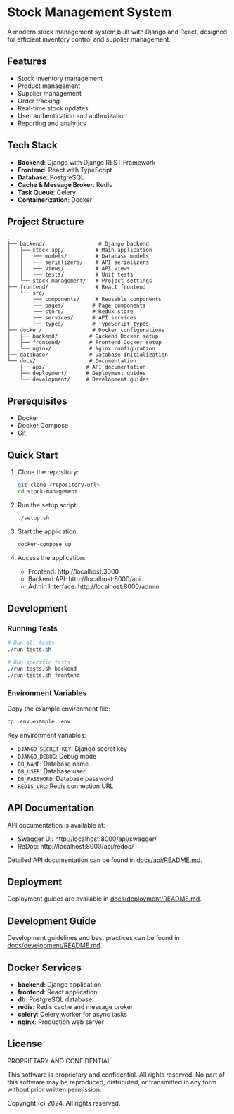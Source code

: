# Stock Management System

A modern stock management system built with Django and React, designed for efficient inventory control and supplier management.

## Features

- Stock inventory management
- Product management
- Supplier management
- Order tracking
- Real-time stock updates
- User authentication and authorization
- Reporting and analytics

## Tech Stack

- **Backend**: Django with Django REST Framework
- **Frontend**: React with TypeScript
- **Database**: PostgreSQL
- **Cache & Message Broker**: Redis
- **Task Queue**: Celery
- **Containerization**: Docker

## Project Structure

```
.
├── backend/                 # Django backend
│   ├── stock_app/          # Main application
│   │   ├── models/         # Database models
│   │   ├── serializers/    # API serializers
│   │   ├── views/          # API views
│   │   └── tests/          # Unit tests
│   └── stock_management/   # Project settings
├── frontend/               # React frontend
│   └── src/
│       ├── components/     # Reusable components
│       ├── pages/         # Page components
│       ├── store/         # Redux store
│       ├── services/      # API services
│       └── types/         # TypeScript types
├── docker/                # Docker configurations
│   ├── backend/          # Backend Docker setup
│   ├── frontend/         # Frontend Docker setup
│   └── nginx/            # Nginx configuration
├── database/             # Database initialization
└── docs/                 # Documentation
    ├── api/             # API documentation
    ├── deployment/      # Deployment guides
    └── development/     # Development guides
```

## Prerequisites

- Docker
- Docker Compose
- Git

## Quick Start

1. Clone the repository:
   ```bash
   git clone <repository-url>
   cd stock-management
   ```

2. Run the setup script:
   ```bash
   ./setup.sh
   ```

3. Start the application:
   ```bash
   docker-compose up
   ```

4. Access the application:
   - Frontend: http://localhost:3000
   - Backend API: http://localhost:8000/api
   - Admin Interface: http://localhost:8000/admin

## Development

### Running Tests

```bash
# Run all tests
./run-tests.sh

# Run specific tests
./run-tests.sh backend
./run-tests.sh frontend
```

### Environment Variables

Copy the example environment file:
```bash
cp .env.example .env
```

Key environment variables:
- `DJANGO_SECRET_KEY`: Django secret key
- `DJANGO_DEBUG`: Debug mode
- `DB_NAME`: Database name
- `DB_USER`: Database user
- `DB_PASSWORD`: Database password
- `REDIS_URL`: Redis connection URL

## API Documentation

API documentation is available at:
- Swagger UI: http://localhost:8000/api/swagger/
- ReDoc: http://localhost:8000/api/redoc/

Detailed API documentation can be found in [docs/api/README.md](docs/api/README.md).

## Deployment

Deployment guides are available in [docs/deployment/README.md](docs/deployment/README.md).

## Development Guide

Development guidelines and best practices can be found in [docs/development/README.md](docs/development/README.md).

## Docker Services

- **backend**: Django application
- **frontend**: React application
- **db**: PostgreSQL database
- **redis**: Redis cache and message broker
- **celery**: Celery worker for async tasks
- **nginx**: Production web server

## License

PROPRIETARY AND CONFIDENTIAL

This software is proprietary and confidential. All rights reserved.
No part of this software may be reproduced, distributed, or transmitted in any form without prior written permission.

Copyright (c) 2024. All rights reserved.
